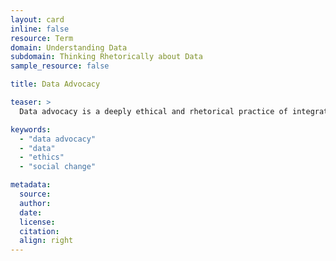 ```yaml
---
layout: card
inline: false
resource: Term
domain: Understanding Data
subdomain: Thinking Rhetorically about Data
sample_resource: false

title: Data Advocacy

teaser: >
  Data advocacy is a deeply ethical and rhetorical practice of integrated analysis, design, and communication in which insights from a dataset are effectively gleaned and conveyed to raise public awareness and drive social change.  (Laurie Gries, “A Rhetorical Data Studies Approach to Data Storytelling and Advocacy”)

keywords:
  - "data advocacy"
  - "data"
  - "ethics"
  - "social change"

metadata:
  source:
  author:
  date:
  license:
  citation:
  align: right
---
```

